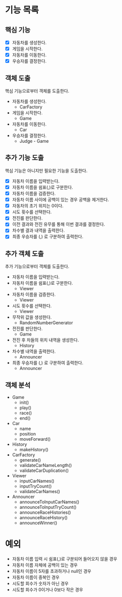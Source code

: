# 기능 목록

## 핵심 기능

- [x] 자동차를 생성한다.
- [x] 게임을 시작한다.
- [x] 자동차를 이동한다.
- [x] 우승자를 결정한다.

## 객체 도출

핵심 기능으로부터 객체를 도출한다.

- 자동차를 생성한다.
    - CarFactory
- 게임을 시작한다.
    - Game
- 자동차를 이동한다.
    - Car
- 우승자를 결정한다.
    - Judge - Game

## 추가 기능 도출

핵심 기능은 아니지만 필요한 기능을 도출한다.

- [x] 자동차 이름을 입력받는다.
- [x] 자동차 이름을 쉼표(,)로 구분한다.
- [x] 자동차 이름을 검증한다.
- [x] 자동차 이름 사이에 공백이 있는 경우 공백을 제거한다.
- [x] 자동차의 초기 위치는 0이다.
- [x] 시도 횟수를 선택한다.
- [x] 전진를 판단한다.
- [x] 이전 결과와 전진 유무를 통해 이번 결과를 결정한다.
- [x] 차수별 결과 내역을 출력한다.
- [x] 최종 우승자를 (,) 로 구분하여 출력한다.

## 추가 객체 도출

추가 기능으로부터 객체를 도출한다.

- 자동차 이름을 입력받는다.
- 자동차 이름을 쉼표(,)로 구분한다.
    - Viewer
- 자동차 이름을 검증한다.
    - Viewer
- 시도 횟수를 선택한다.
    - Viewer
- 무작위 값을 생성한다.
    - RandomNumberGenerator
- 전진를 판단한다.
    - Game
- 전진 후 차들의 위치 내역을 생성한다.
    - History
- 차수별 내역을 출력한다.
    - Announcer
- 최종 우승자를 (,) 로 구분하여 출력한다.
    - Announcer

## 객체 분석

- Game
    - init()
    - play()
    - race()
    - end()
- Car
    - name
    - position
    - moveForward()
- History
    - makeHistory()
- CarFactory
    - generate()
    - validateCarNameLength()
    - validateCarDuplication()
- Viewer
    - inputCarNames()
    - inputTryCount()
    - validateCarNames()
- Announcer
    - announceToInputCarNames()
    - announceToInputTryCount()
    - announceRaceHistories()
    - announceRaceHistory()
    - announceWinner()

# 예외

- 자동차 이름 입력 시 쉼표(,)로 구분되어 들어오지 않을 경우
- 자동차 이름 자체에 공백이 있는 경우
- 자동차 이름이 5자를 초과하거나 null인 경우
- 자동차 이름이 중복인 경우
- 시도할 회수가 숫자가 아닌 경우
- 시도할 회수가 0이거나 0보다 작은 경우
